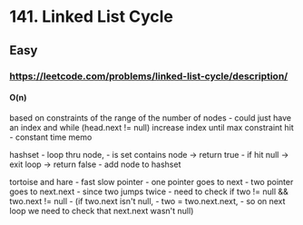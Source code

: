 # 141. Linked List Cycle
## Easy
### https://leetcode.com/problems/linked-list-cycle/description/
#### O(n)


based on constraints of the range of the number of nodes
	-	could just have an index and while (head.next != null) increase index until max constraint hit
	-	constant time memo

hashset
	- loop thru node, 
		-	is set contains node -> return true
		-	if hit null -> exit loop -> return false
	- add node to hashset	
	
tortoise and hare - fast slow pointer
	- one pointer goes to next
	- two pointer goes to next.next
	- since two jumps twice
		-	need to check if two != null && two.next != null
		-	(if two.next isn't null,
			-	two = two.next.next, 
			-	so on next loop we need to check that next.next wasn't null)
			
			